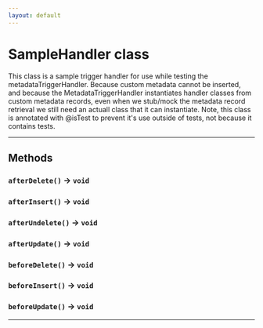 ```yaml
---
layout: default
---
```

# SampleHandler class

This class is a sample trigger handler for use while testing the metadataTriggerHandler. Because custom metadata cannot be inserted, and because the MetadataTriggerHandler instantiates handler classes from custom metadata records, even when we stub/mock the metadata record retrieval we still need an actuall class that it can instantiate. Note, this class is annotated with @isTest to prevent it&apos;s use outside of tests, not because it contains tests.

---
## Methods
### `afterDelete()` → `void`
### `afterInsert()` → `void`
### `afterUndelete()` → `void`
### `afterUpdate()` → `void`
### `beforeDelete()` → `void`
### `beforeInsert()` → `void`
### `beforeUpdate()` → `void`
---
